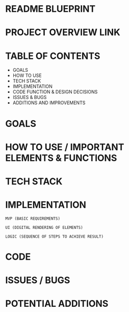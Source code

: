 

# README BLUEPRINT

# PROJECT OVERVIEW LINK

# TABLE OF CONTENTS
- GOALS
- HOW TO USE
- TECH STACK
- IMPLEMENTATION
- CODE FUNCTION & DESIGN DECISIONS
- ISSUES & BUGS
- ADDITIONS AND IMPROVEMENTS


# GOALS

# HOW TO USE / IMPORTANT ELEMENTS & FUNCTIONS

# TECH STACK

# IMPLEMENTATION

    MVP (BASIC REQUIREMENTS)

    UI (DIGITAL RENDERING OF ELEMENTS)

    LOGIC (SEQUENCE OF STEPS TO ACHIEVE RESULT)

# CODE

# ISSUES / BUGS

# POTENTIAL ADDITIONS

